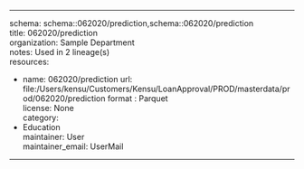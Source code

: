 


---  
schema: schema::062020/prediction,schema::062020/prediction  
title: 062020/prediction  
organization: Sample Department  
notes: Used in 2 lineage(s)  
resources:  
  - name: 062020/prediction 
    url: file:/Users/kensu/Customers/Kensu/LoanApproval/PROD/masterdata/prod/062020/prediction 
    format : Parquet  
license: None  
category:
  - Education  
maintainer: User  
maintainer_email: UserMail  
---